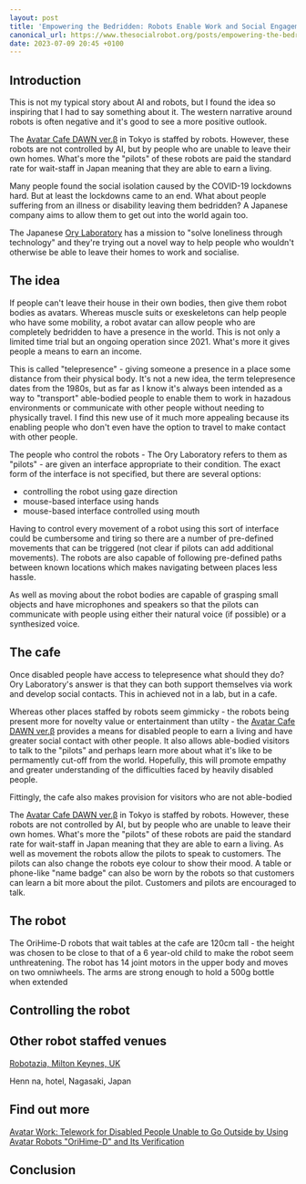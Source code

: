 ```yaml
---
layout: post
title: 'Empowering the Bedridden: Robots Enable Work and Social Engagement from Home'
canonical_url: https://www.thesocialrobot.org/posts/empowering-the-bedridden-robots-enable-work-and-social-engagement-from-home/
date: 2023-07-09 20:45 +0100
---
```


## Introduction

This is not my typical story about AI and robots, but I found the idea so inspiring that I had to say something about it. The western narrative around robots is often negative and it's good to see a more positive outlook.

The [Avatar Cafe DAWN ver.β](https://dawn2021.orylab.com/en/) in Tokyo is staffed by robots. However, these robots are not controlled by AI, but by people who are unable to leave their own homes. What's more the "pilots" of these robots are paid the standard rate for wait-staff in Japan meaning that they are able to earn a living.

Many people found the social isolation caused by the COVID-19 lockdowns hard. But at least the lockdowns came to an end. What about people suffering from an illness or disability leaving them bedridden? A Japanese company aims to allow them to get out into the world again too.

The Japanese [Ory Laboratory](https://orylab.com/) has a mission to "solve loneliness through technology" and they're trying out a novel way to help people who wouldn't otherwise be able to leave their homes to work and socialise.

## The idea

If people can't leave their house in their own bodies, then give them robot bodies as avatars. Whereas muscle suits or exeskeletons can help people who have some mobility, a robot avatar can allow people who are completely bedridden to have a presence in the world. This is not only a limited time trial but an ongoing operation since 2021. What's more it gives people a means to earn an income.

This is called "telepresence" - giving someone a presence in a place some distance from their physical body. It's not a new idea, the term telepresence dates from the 1980s, but as far as I know it's always been intended as a way to "transport" able-bodied people to enable them to work in hazadous environments or communicate with other people without needing to physically travel. I find this new use of it much more appealing because its enabling people who don't even have the option to travel to make contact with other people.

The people who control the robots - The Ory Laboratory refers to them as "pilots" - are given an interface appropriate to their condition. The exact form of the interface is not specified, but there are several options:

- controlling the robot using gaze direction
- mouse-based interface using hands
- mouse-based interface controlled using mouth

Having to control every movement of a robot using this sort of interface could be cumbersome and tiring so there are a number of pre-defined movements that can be triggered (not clear if pilots can add additional movements). The robots are also capable of following pre-defined paths between known locations which makes navigating between places less hassle.

As well as moving about the robot bodies are capable of grasping small objects and have microphones and speakers so that the pilots can communicate with people using either their natural voice (if possible) or a synthesized voice.

## The cafe

Once disabled people have access to telepresence what should they do? Ory Laboratory's answer is that they can both support themselves via work and develop social contacts. This in achieved not in a lab, but in a cafe.

Whereas other places staffed by robots seem gimmicky - the robots being present more for novelty value or entertainment than utilty - the [Avatar Cafe DAWN ver.β](https://dawn2021.orylab.com/en/) provides a means for disabled people to earn a living and have greater social contact with other people. It also allows able-bodied visitors to talk to the "pilots" and perhaps learn more about what it's like to be permamently cut-off from the world. Hopefully, this will promote empathy and greater understanding of the difficulties faced by heavily disabled people.

Fittingly, the cafe also makes provision for visitors who are not able-bodied

The [Avatar Cafe DAWN ver.β](https://dawn2021.orylab.com/en/) in Tokyo is staffed by robots. However, these robots are not controlled by AI, but by people who are unable to leave their own homes. What's more the "pilots" of these robots are paid the standard rate for wait-staff in Japan meaning that they are able to earn a living. As well as movement the robots allow the pilots to speak to customers. The pilots can also change the robots eye colour to show their mood. A table or phone-like "name badge" can also be worn by the robots so that customers can learn a bit more about the pilot. Customers and pilots are encouraged to talk.

## The robot

The OriHime-D robots that wait tables at the cafe are 120cm tall - the height was chosen to be close to that of a 6 year-old child to make the robot seem unthreatening. The robot has 14 joint motors in the upper body and moves on two omniwheels. The arms are strong enough to hold a 500g bottle when extended

## Controlling the robot

## Other robot staffed venues

[Robotazia, Milton Keynes, UK](https://www.businessinsider.com/robots-serve-food-robotazia-restaurant-hospitality-human-staff-2021-12)

Henn na, hotel, Nagasaki, Japan



[]()

## Find out more

[Avatar Work: Telework for Disabled People Unable to Go Outside by Using Avatar Robots "OriHime-D" and Its Verification](https://arxiv.org/abs/2003.12569)

## Conclusion

